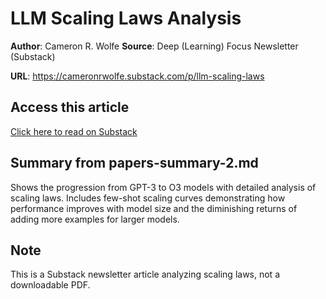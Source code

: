 # LLM Scaling Laws Analysis

**Author**: Cameron R. Wolfe
**Source**: Deep (Learning) Focus Newsletter (Substack)

**URL**: https://cameronrwolfe.substack.com/p/llm-scaling-laws

## Access this article

[Click here to read on Substack](https://cameronrwolfe.substack.com/p/llm-scaling-laws)

## Summary from papers-summary-2.md

Shows the progression from GPT-3 to O3 models with detailed analysis of scaling laws. Includes few-shot scaling curves demonstrating how performance improves with model size and the diminishing returns of adding more examples for larger models.

## Note

This is a Substack newsletter article analyzing scaling laws, not a downloadable PDF.